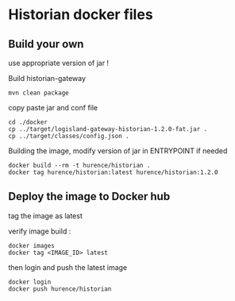 Historian docker files
======================

Build your own
--------------

use appropriate version of jar !

Build historian-gateway

```shell script
mvn clean package
```

copy paste jar and conf file

```shell script
cd ./docker
cp ../target/logisland-gateway-historian-1.2.0-fat.jar .
cp ../target/classes/config.json .
```  
  
Building the image, modify version of jar in ENTRYPOINT if needed

```shell script
docker build --rm -t hurence/historian .
docker tag hurence/historian:latest hurence/historian:1.2.0
```

Deploy the image to Docker hub
------------------------------

tag the image as latest

verify image build :

```shell script
docker images
docker tag <IMAGE_ID> latest
```

then login and push the latest image

```shell script
docker login
docker push hurence/historian
````


